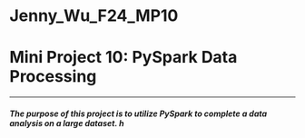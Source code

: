 # Jenny_Wu_F24_MP10

# Mini Project 10: PySpark Data Processing
---
##### The purpose of this project is to utilize PySpark to complete a data analysis on a large dataset. h